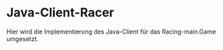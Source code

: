 # Java-Client-Racer
Hier wird die Implementierung des Java-Client für das Racing-main.Game umgesetzt.
